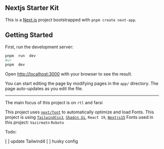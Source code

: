 
## Nextjs Starter Kit 
This is a [Next.js](https://nextjs.org) project bootstrapped with `pnpm create next-app`.
## Getting Started

First, run the development server:

```bash
pnpm  run  dev
#or
pnpm  dev
```

Open [http://localhost:3000](http://localhost:3000) with your browser to see the result.

You can start editing the page by modifying pages in the `app/` directory. The page auto-updates as you edit the file.

****

The main focus of this project is on `rtl` and farsi

This project uses [`next/font`](https://nextjs.org/docs/app/building-your-application/optimizing/fonts) to automatically optimize and load Fonts.
This project is using [`TailwindCss3`](https://v3.tailwindcss.com/),  [`Shadcn Ui`](https://ui.shadcn.com/),  `React 19`,  [`Nextjs15`](https://nextjs.org/)
Fonts used in this project: `Vazirmatn` `Roboto`
  

Todo:

[ ] update Tailwind4
[ ] husky config


